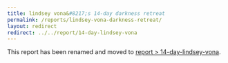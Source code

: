 ```yaml
---
title: lindsey vona&#8217;s 14-day darkness retreat
permalink: /reports/lindsey-vona-darkness-retreat/
layout: redirect
redirect: ../../report/14-day-lindsey-vona
---
```


This report has been renamed and moved to [report > 14-day-lindsey-vona](/report/14-day-lindsey-vona).
